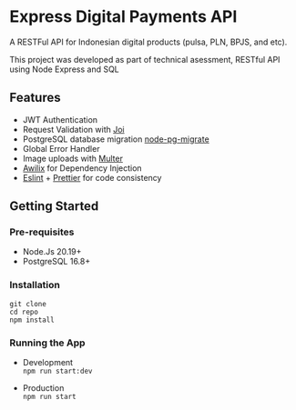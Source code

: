 # Express Digital Payments API
A RESTFul API for Indonesian digital products (pulsa, PLN, BPJS, and etc).

This project was developed as part of technical asessment, RESTful API using Node Express and SQL

## Features
- JWT Authentication
- Request Validation with [Joi](https://joi.dev)
- PostgreSQL database migration [node-pg-migrate](https://salsita.github.io/node-pg-migrate/)
- Global Error Handler
- Image uploads with [Multer](https://github.com/expressjs/multer)
- [Awilix](https://github.com/jeffijoe/awilix) for Dependency Injection
- [Eslint](https://eslint.org) + [Prettier](https://prettier.io) for code consistency

## Getting Started
### Pre-requisites
- Node.Js 20.19+
- PostgreSQL 16.8+

### Installation
``git clone`` <br>
``cd repo`` <br>
``npm install``

### Running the App
- Development <br>
``npm run start:dev``

- Production <br>
``npm run start``
